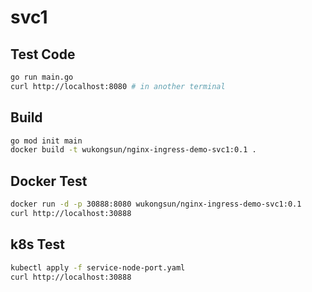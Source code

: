 # svc1
## Test Code
```bash
go run main.go
curl http://localhost:8080 # in another terminal
```

## Build
```bash
go mod init main
docker build -t wukongsun/nginx-ingress-demo-svc1:0.1 .
```

## Docker Test
```bash
docker run -d -p 30888:8080 wukongsun/nginx-ingress-demo-svc1:0.1
curl http://localhost:30888
```

## k8s Test
```bash
kubectl apply -f service-node-port.yaml
curl http://localhost:30888
```